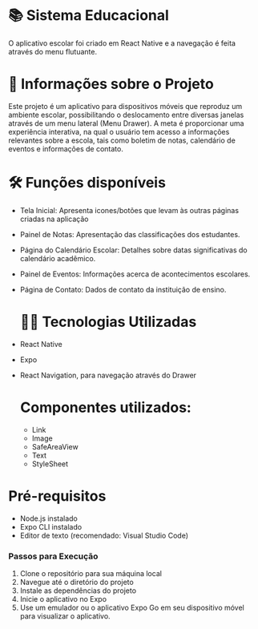 # 📚 Sistema Educacional  
O aplicativo escolar foi criado em React Native e a navegação é feita através do menu flutuante.  

# 📖 Informações sobre o Projeto  
Este projeto é um aplicativo para dispositivos móveis que reproduz um ambiente escolar, possibilitando o deslocamento entre diversas janelas através de um menu lateral (Menu Drawer). A meta é proporcionar uma experiência interativa, na qual o usuário tem acesso a informações relevantes sobre a escola, tais como boletim de notas, calendário de eventos e informações de contato.

# 🛠️ Funções disponíveis  
- Tela Inicial: Apresenta icones/botões que levam às outras páginas criadas na aplicação
- Painel de Notas: Apresentação das classificações dos estudantes.  
- Página do Calendário Escolar: Detalhes sobre datas significativas do calendário acadêmico.  
- Painel de Eventos: Informações acerca de acontecimentos escolares.  
- Página de Contato: Dados de contato da instituição de ensino.

  # 🧑‍💻 Tecnologias Utilizadas  
- React Native
- Expo  
- React Navigation, para navegação através do Drawer  
     # Componentes utilizados:  
  - Link  
  - Image  
  - SafeAreaView  
  - Text  
  - StyleSheet
 
# Pré-requisitos  
- Node.js instalado  
- Expo CLI instalado  
- Editor de texto (recomendado: Visual Studio Code)

### Passos para Execução  
1. Clone o repositório para sua máquina local  
2. Navegue até o diretório do projeto
3. Instale as dependências do projeto
4. Inicie o aplicativo no Expo
5. Use um emulador ou o aplicativo Expo Go em seu dispositivo móvel para visualizar o aplicativo.
